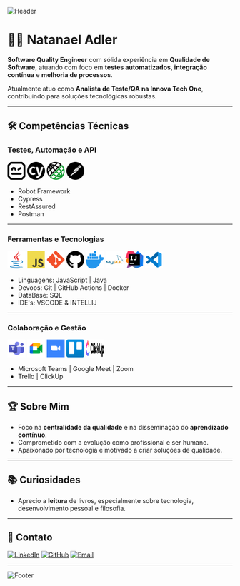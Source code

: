 ![Header](https://capsule-render.vercel.app/api?type=waving&color=0:0A192F,100:00A8CC&height=200&section=header&text=Natanael%20Adler&fontSize=40&fontAlign=50&fontColor=FFFFFF)

# 👨‍💻 Natanael Adler

**Software Quality Engineer** com sólida experiência em **Qualidade de Software**, atuando com foco em **testes automatizados**, **integração contínua** e **melhoria de processos**.

Atualmente atuo como **Analista de Teste/QA na Innova Tech One**, contribuindo para soluções tecnológicas robustas.

---

## 🛠️ Competências Técnicas

### **Testes, Automação e API**

<p align="left">
  <img src="./images/robotframework.svg" width="40" height="40" style="filter: hue-rotate(90deg) saturate(500%);"/>
  <img src="./images/cypress.svg" width="40" height="40" style="filter: hue-rotate(90deg) saturate(500%);"/>
  <img src="./images/RestAssured.png" width="40" height="40"/>
  <img src="./images/postman.svg" width="40" height="40" style="filter: hue-rotate(90deg) saturate(500%);"/>
</p>


- Robot Framework
- Cypress
- RestAssured
- Postman

---

### **Ferramentas e Tecnologias**

<p align="left">
  <img src="./images/java-original.svg" width="40" height="40"/>
  <img src="./images/javascript-original.svg" width="40" height="40"/>
  <img src="./images/git-original.svg" width="40" height="40"/>
  <img src="./images/github.svg" width="40" height="40"/>
  <img src="./images/docker.svg" width="40" height="40"/>
  <img src="./images/mysql-original-wordmark.svg" width="40" height="40"/>
  <img src="./images/intellij-idea.svg" width="40" height="40"/>
  <img src="./images/file-type-vscode.svg" width="40" height="40"/>
</p>


- Linguagens: JavaScript | Java
- Devops: Git | GitHub Actions | Docker
- DataBase: SQL
- IDE's: VSCODE & INTELLIJ

---

### **Colaboração e Gestão**

<p align="left">
  <img src="./images/microsoft-teams-color.svg" width="40" height="40"/>
  <img src="./images/google-meet.svg" width="40" height="40"/>
  <img src="./images/zoom.svg" width="40" height="40"/>
  <img src="./images/trello.svg" width="40" height="40"/>
  <img src="./images/clickup.svg" width="40" height="40"/>
</p>



- Microsoft Teams | Google Meet | Zoom
- Trello | ClickUp

---

## 🏆 Sobre Mim

- Foco na **centralidade da qualidade** e na disseminação do **aprendizado contínuo**.
- Comprometido com a evolução como profissional e ser humano.
- Apaixonado por tecnologia e motivado a criar soluções de qualidade.

---

## 📚 Curiosidades

- Aprecio a **leitura** de livros, especialmente sobre tecnologia, desenvolvimento pessoal e filosofia.

---

## 🔗 Contato

[![LinkedIn](https://img.shields.io/badge/LinkedIn-0A66C2?style=for-the-badge&logo=linkedin&logoColor=white)](https://www.linkedin.com/in/natanaeladler)
[![GitHub](https://img.shields.io/badge/GitHub-0A192F?style=for-the-badge&logo=github&logoColor=white)](https://github.com/adlernatanel)
[![Email](https://img.shields.io/badge/E-mail-D14836?style=for-the-badge&logo=gmail&logoColor=white)](mailto:natanaeladlersm@gmail.com)

---

![Footer](https://capsule-render.vercel.app/api?type=waving&color=0:0A192F,100:00A8CC&height=100&section=footer)
